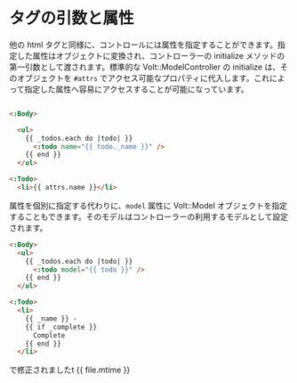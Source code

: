 # タグの引数と属性

他の html タグと同様に、コントロールには属性を指定することができます。指定した属性はオブジェクトに変換され、コントローラーの initialize メソッドの第一引数として渡されます。標準的な Volt::ModelController の initialize は、そのオブジェクトを ```#attrs``` でアクセス可能なプロパティに代入します。これによって指定した属性へ容易にアクセスすることが可能になっています。

```html

<:Body>

  <ul>
    {{ _todos.each do |todo| }}
      <:todo name="{{ todo._name }}" />
    {{ end }}
  </ul>

<:Todo>
  <li>{{ attrs.name }}</li>
```

属性を個別に指定する代わりに、```model``` 属性に Volt::Model オブジェクトを指定することもできます。そのモデルはコントローラーの利用するモデルとして設定されます。

```html
<:Body>
  <ul>
    {{ _todos.each do |todo| }}
      <:todo model="{{ todo }}" />
    {{ end }}
  </ul>

<:Todo>
  <li>
    {{ _name }} -
    {{ if _complete }}
      Complete
    {{ end }}
  </li>
```

で修正されましたt {{ file.mtime }}
